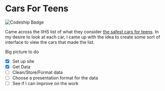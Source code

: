 # Cars For Teens #


![Codeship Badge](https://codeship.com/projects/364df8e0-cbc0-0132-5675-0ab1fdf68077/status?branch=master)
 
Came across the IIHS list of what they consider [the safest cars for teens](http://www.iihs.org/iihs/ratings/vehicles-for-teens). In my desire to look at each car, I came up with the idea to create some sort of interface to view the cars that made the list.

Big picture to do
* [x] Set up site
* [x] Get Data
* [ ] Clean/Store/Format data
* [ ] Choose a presentation format for the data
* [ ] See if I can improve on the work
